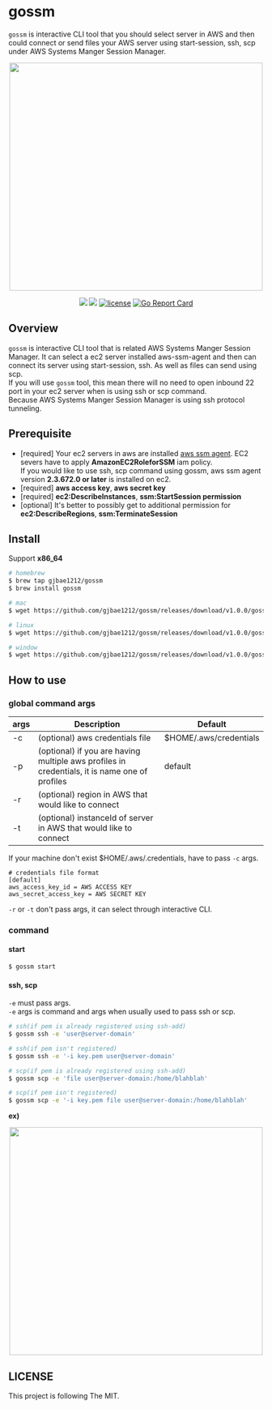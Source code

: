 # gossm

`gossm` is interactive CLI tool that you should select server in AWS and then could connect or send files your AWS server using start-session, ssh, scp under AWS Systems Manger Session Manager.
<p align="center">
<img src="https://storage.googleapis.com/gjbae1212-asset/gossm/start.gif" width="500", height="450" />
</p>

<p align="center"/>
<a href="https://circleci.com/gh/gjbae1212/gossm"><img src="https://circleci.com/gh/gjbae1212/gossm.svg?style=svg"></a>
<a href="https://hits.seeyoufarm.com"/><img src="https://hits.seeyoufarm.com/api/count/incr/badge.svg?url=https%3A%2F%2Fgithub.com%2Fgjbae1212%2Fgossm"/></a>
<a href="/LICENSE"><img src="https://img.shields.io/badge/license-MIT-GREEN.svg" alt="license" /></a>
<a href="https://goreportcard.com/report/github.com/gjbae1212/gossm"><img src="https://goreportcard.com/badge/github.com/gjbae1212/gossm" alt="Go Report Card"/></a>
</p>

## Overview
`gossm` is interactive CLI tool that is related AWS Systems Manger Session Manager.
It can select a ec2 server installed aws-ssm-agent and then can connect its server using start-session, ssh.
As well as files can send using scp.  
If you will use `gossm` tool, this mean there will no need to open inbound 22 port in your ec2 server when is using ssh or scp command.  
Because AWS Systems Manger Session Manager is using ssh protocol tunneling.   
     
## Prerequisite 
- [required] Your ec2 servers in aws are installed [aws ssm agent](https://docs.aws.amazon.com/systems-manager/latest/userguide/ssm-agent.html).
EC2 severs have to apply **AmazonEC2RoleforSSM** iam policy.     
If you would like to use ssh, scp command using gossm, aws ssm agent version **2.3.672.0 or later** is installed on ec2. 
- [required] **aws access key**, **aws secret key**
- [required] **ec2:DescribeInstances**, **ssm:StartSession permission**    
- [optional] It's better to possibly get to additional permission for **ec2:DescribeRegions**, **ssm:TerminateSession**

## Install
Support **x86_64**
```bash 
# homebrew
$ brew tap gjbae1212/gossm
$ brew install gossm

# mac
$ wget https://github.com/gjbae1212/gossm/releases/download/v1.0.0/gossm_1.0.0_Darwin_x86_64.tar.gz

# linux
$ wget https://github.com/gjbae1212/gossm/releases/download/v1.0.0/gossm_1.0.0_Linux_x86_64.tar.gz

# window
$ wget https://github.com/gjbae1212/gossm/releases/download/v1.0.0/gossm_1.0.0_Windows_x86_64.tar.gz
```

## How to use
### global command args
| args           | Description                                               | Default                |
| ---------------|-----------------------------------------------------------|------------------------|
| -c             | (optional) aws credentials file | $HOME/.aws/credentials |
| -p             | (optional) if you are having multiple aws profiles in credentials, it is name one of profiles | default |
| -r             | (optional) region in AWS that would like to connect |  |
| -t             | (optional) instanceId of server in AWS that would like to connect | |

If your machine don't exist $HOME/.aws/.credentials, have to pass `-c` args.  
```
# credentials file format
[default]
aws_access_key_id = AWS ACCESS KEY
aws_secret_access_key = AWS SECRET KEY
``` 
  
`-r` or `-t` don't pass args, it can select through interactive CLI.  
    
### command
#### start
```bash
$ gossm start 
```

#### ssh, scp
`-e` must pass args.   
`-e` args is command and args when usually used to pass ssh or scp.
```bash
# ssh(if pem is already registered using ssh-add)
$ gossm ssh -e 'user@server-domain'

# ssh(if pem isn't registered)
$ gossm ssh -e '-i key.pem user@server-domain'

# scp(if pem is already registered using ssh-add)
$ gossm scp -e 'file user@server-domain:/home/blahblah'

# scp(if pem isn't registered)
$ gossm scp -e '-i key.pem file user@server-domain:/home/blahblah'

```

**ex)**  
<p align="center">
<img src="https://storage.googleapis.com/gjbae1212-asset/gossm/ssh.gif" width="500", height="450" />
</p> 


## LICENSE
This project is following The MIT.